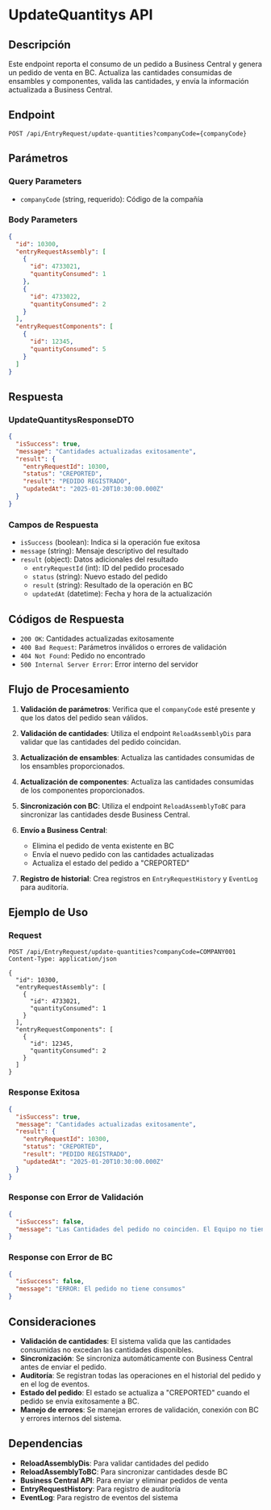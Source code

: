 # UpdateQuantitys API

## Descripción
Este endpoint reporta el consumo de un pedido a Business Central y genera un pedido de venta en BC. Actualiza las cantidades consumidas de ensambles y componentes, valida las cantidades, y envía la información actualizada a Business Central.

## Endpoint
```
POST /api/EntryRequest/update-quantities?companyCode={companyCode}
```

## Parámetros

### Query Parameters
- `companyCode` (string, requerido): Código de la compañía

### Body Parameters
```json
{
  "id": 10300,
  "entryRequestAssembly": [
    {
      "id": 4733021,
      "quantityConsumed": 1
    },
    {
      "id": 4733022,
      "quantityConsumed": 2
    }
  ],
  "entryRequestComponents": [
    {
      "id": 12345,
      "quantityConsumed": 5
    }
  ]
}
```

## Respuesta

### UpdateQuantitysResponseDTO
```json
{
  "isSuccess": true,
  "message": "Cantidades actualizadas exitosamente",
  "result": {
    "entryRequestId": 10300,
    "status": "CREPORTED",
    "result": "PEDIDO REGISTRADO",
    "updatedAt": "2025-01-20T10:30:00.000Z"
  }
}
```

### Campos de Respuesta
- `isSuccess` (boolean): Indica si la operación fue exitosa
- `message` (string): Mensaje descriptivo del resultado
- `result` (object): Datos adicionales del resultado
  - `entryRequestId` (int): ID del pedido procesado
  - `status` (string): Nuevo estado del pedido
  - `result` (string): Resultado de la operación en BC
  - `updatedAt` (datetime): Fecha y hora de la actualización

## Códigos de Respuesta

- `200 OK`: Cantidades actualizadas exitosamente
- `400 Bad Request`: Parámetros inválidos o errores de validación
- `404 Not Found`: Pedido no encontrado
- `500 Internal Server Error`: Error interno del servidor

## Flujo de Procesamiento

1. **Validación de parámetros**: Verifica que el `companyCode` esté presente y que los datos del pedido sean válidos.

2. **Validación de cantidades**: Utiliza el endpoint `ReloadAssemblyDis` para validar que las cantidades del pedido coincidan.

3. **Actualización de ensambles**: Actualiza las cantidades consumidas de los ensambles proporcionados.

4. **Actualización de componentes**: Actualiza las cantidades consumidas de los componentes proporcionados.

5. **Sincronización con BC**: Utiliza el endpoint `ReloadAssemblyToBC` para sincronizar las cantidades desde Business Central.

6. **Envío a Business Central**: 
   - Elimina el pedido de venta existente en BC
   - Envía el nuevo pedido con las cantidades actualizadas
   - Actualiza el estado del pedido a "CREPORTED"

7. **Registro de historial**: Crea registros en `EntryRequestHistory` y `EventLog` para auditoría.

## Ejemplo de Uso

### Request
```http
POST /api/EntryRequest/update-quantities?companyCode=COMPANY001
Content-Type: application/json

{
  "id": 10300,
  "entryRequestAssembly": [
    {
      "id": 4733021,
      "quantityConsumed": 1
    }
  ],
  "entryRequestComponents": [
    {
      "id": 12345,
      "quantityConsumed": 2
    }
  ]
}
```

### Response Exitosa
```json
{
  "isSuccess": true,
  "message": "Cantidades actualizadas exitosamente",
  "result": {
    "entryRequestId": 10300,
    "status": "CREPORTED",
    "result": "PEDIDO REGISTRADO",
    "updatedAt": "2025-01-20T10:30:00.000Z"
  }
}
```

### Response con Error de Validación
```json
{
  "isSuccess": false,
  "message": "Las Cantidades del pedido no coinciden. El Equipo no tiene registros con reservas: 747-2;"
}
```

### Response con Error de BC
```json
{
  "isSuccess": false,
  "message": "ERROR: El pedido no tiene consumos"
}
```

## Consideraciones

- **Validación de cantidades**: El sistema valida que las cantidades consumidas no excedan las cantidades disponibles.
- **Sincronización**: Se sincroniza automáticamente con Business Central antes de enviar el pedido.
- **Auditoría**: Se registran todas las operaciones en el historial del pedido y en el log de eventos.
- **Estado del pedido**: El estado se actualiza a "CREPORTED" cuando el pedido se envía exitosamente a BC.
- **Manejo de errores**: Se manejan errores de validación, conexión con BC y errores internos del sistema.

## Dependencias

- **ReloadAssemblyDis**: Para validar cantidades del pedido
- **ReloadAssemblyToBC**: Para sincronizar cantidades desde BC
- **Business Central API**: Para enviar y eliminar pedidos de venta
- **EntryRequestHistory**: Para registro de auditoría
- **EventLog**: Para registro de eventos del sistema

